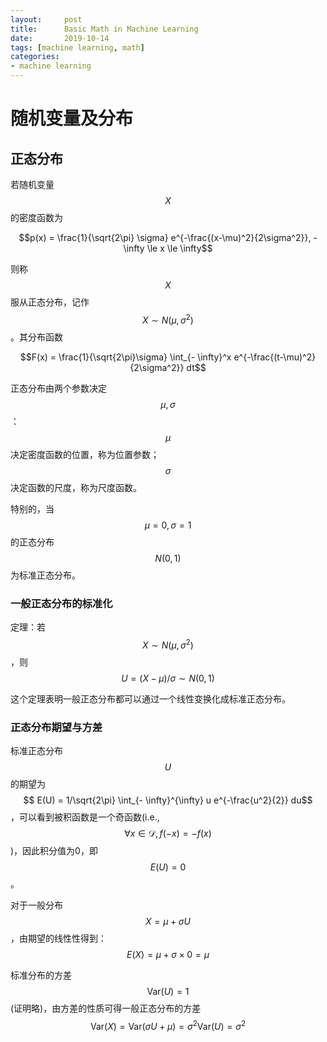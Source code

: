 ```yaml
---
layout:     post
title:      Basic Math in Machine Learning
date:       2019-10-14
tags: [machine learning, math]
categories: 
- machine learning
---
```


# 随机变量及分布

## 正态分布

若随机变量$$X$$的密度函数为

$$p(x) = \frac{1}{\sqrt{2\pi} \sigma} e^{-\frac{(x-\mu)^2}{2\sigma^2}}, -\infty \le x \le \infty$$

则称 $$X$$ 服从正态分布，记作 $$X \sim N(\mu, \sigma^2)$$。其分布函数 

$$F(x) = \frac{1}{\sqrt{2\pi}\sigma} \int_{- \infty}^x  e^{-\frac{(t-\mu)^2}{2\sigma^2}} dt$$

正态分布由两个参数决定 $$\mu, \sigma$$：$$\mu$$决定密度函数的位置，称为位置参数； $$\sigma$$决定函数的尺度，称为尺度函数。

特别的，当$$\mu=0, \sigma=1$$的正态分布$$N(0, 1)$$为标准正态分布。 

### 一般正态分布的标准化

定理：若$$X \sim N(\mu, \sigma^2)$$，则$$U = (X - \mu) / \sigma \sim N(0, 1)$$

这个定理表明一般正态分布都可以通过一个线性变换化成标准正态分布。 

### 正态分布期望与方差
标准正态分布$$U$$的期望为 $$ E(U) = 1/\sqrt{2\pi} \int_{- \infty}^{\infty} u e^{-\frac{u^2}{2}} du$$，可以看到被积函数是一个奇函数(i.e., $$\forall x \in \mathcal{D}, f(-x) = - f(x)$$)，因此积分值为0，即 $$E(U) = 0$$。 

对于一般分布 $$X = \mu + \sigma U$$，由期望的线性性得到： $$E(X) = \mu + \sigma \times 0 = \mu$$

标准分布的方差$$ \text{Var}(U) = 1$$(证明略)，由方差的性质可得一般正态分布的方差 $$\text{Var}(X) = \text{Var}(\sigma U + \mu) = \sigma^2 \text{Var}(U) = \sigma^2$$
